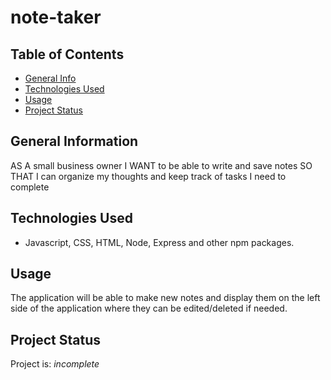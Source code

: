 # note-taker

## Table of Contents
* [General Info](#general-information)
* [Technologies Used](#technologies-used)
* [Usage](#usage)
* [Project Status](#project-status)
<!-- * [License](#license) -->
## General Information
AS A small business owner
I WANT to be able to write and save notes
SO THAT I can organize my thoughts and keep track of tasks I need to complete

<!-- You don't have to answer all the questions - just the ones relevant to your project. -->
## Technologies Used
- Javascript, CSS, HTML, Node, Express and other npm packages.

## Usage
The application will be able to make new notes and display them on the left side of the application where they can be edited/deleted if needed.
## Project Status
Project is: _incomplete_ 

